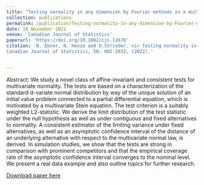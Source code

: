 ```yaml
---
title: "Testing normality in any dimension by Fourier methods in a multivariate Stein equation"
collection: publications
permalink: /publication/Testing-normality-in-any-dimension-by-Fourier-methods-in-a-multivariate-Stein-equation
date: 18 November 2021
venue: 'Canadian Journal of Statistics'
paperurl: 'https://doi.org/10.1002/cjs.11670'
citation: 'B. Ebner, N. Henze and D.Strieder. <i> Testing normality in any dimension by Fourier methods in a multivariate Stein equation. </i>
Canadian Journal of Statistics, 50: 992-1033, (2022).'


---
```

Abstract: We study a novel class of affine-invariant and consistent tests for multivariate normality. The tests are based on a characterization of the standard d-variate normal distribution by way of the unique solution of an initial value problem connected to a partial differential equation, which is motivated by a multivariate Stein equation. The test criterion is a suitably weighted L2-statistic. We derive the limit distribution of the test statistic under the null hypothesis as well as under contiguous and fixed alternatives to normality. A consistent estimator of the limiting variance under fixed alternatives, as well as an asymptotic confidence interval of the distance of an underlying alternative with respect to the multivariate normal law, is derived. In simulation studies, we show that the tests are strong in comparison with prominent competitors and that the empirical coverage rate of the asymptotic confidence interval converges to the nominal level. We present a real data example and also outline topics for further research.

[Download paper here](https://doi.org/10.1002/cjs.11670)

